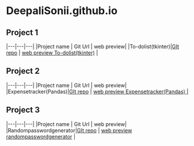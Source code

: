 # DeepaliSonii.github.io


## Project 1

|---|---|---|
|Project name | Git Url | web preview|
|To-dolist(tkinter)|[GIt repo](https://github.com/DeepaliSonii/To-dp-List-tkinter-) | [web preview To-dolist(tkinter)](https://github.com/DeepaliSonii/To-dp-List-tkinter-) |

## Project 2

|---|---|---|
|Project name | Git Url | web preview|
|Expensetracker(Pandas)|[GIt repo](https://github.com/DeepaliSonii/Expensetracker) | [web preview Expensetracker(Pandas) ](https://github.com/DeepaliSonii/Expensetracker) |


## Project 3

|---|---|---|
|Project name | Git Url | web preview|
|Randompasswordgenerator|[GIt repo](https://github.com/DeepaliSonii/randompasswordgenerator.git) | [web preview randompasswordgenerator](https://github.com/DeepaliSonii/randompasswordgenerator) |

